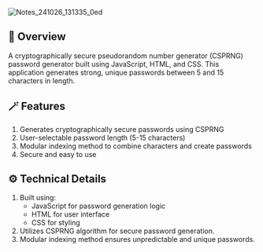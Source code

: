 ![Notes_241026_131335_0ed](https://github.com/user-attachments/assets/2b6d56c5-6e9c-4c3e-8c42-8b8fe5a40ce9)

## 💫 Overview
A cryptographically secure pseudorandom number generator (CSPRNG) password generator built using JavaScript, HTML, and CSS. This application generates strong, unique passwords between 5 and 15 characters in length.

## 🪄 Features
1. Generates cryptographically secure passwords using CSPRNG
2. User-selectable password length (5-15 characters)
3. Modular indexing method to combine characters and create passwords
4. Secure and easy to use

## ⚙️ Technical Details
1. Built using:
    - JavaScript for password generation logic
    - HTML for user interface
    - CSS for styling
2. Utilizes CSPRNG algorithm for secure password generation.
3. Modular indexing method ensures unpredictable and unique passwords.

